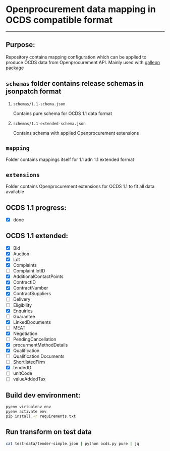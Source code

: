 # Openprocurement data mapping in OCDS compatible format
---

## Purpose:
Repository contains mapping configuration which can be applied to produce OCDS data from Openprocurement API. 
Mainly used with [ galleon ](https://gitlab.quintagroup.com/yshalenyk/galleon) package

## `schemas` folder contains release schemas in jsonpatch format
1. `schemas/1.1-schema.json` 

    Contains pure schema for OCDS 1.1 data format
2. `schemas/1.1-extended-schema.json`

    Contains schema with applied Openprocurement extensions 

## `mapping` 
Folder contains mappings itself for 1.1 adn 1.1 extended format

## `extensions`
Folder contains Openprocurement extensions for OCDS 1.1 to fit all data available 

## OCDS 1.1 progress:
- [x] done

## OCDS 1.1 extended:

- [x] Bid
- [x] Auction
- [x] Lot
- [x] Complaints
- [ ] Complaint lotID
- [x] AdditionalContactPoints
- [x] ContractID
- [x] ContractNumber
- [x] ContractSuppliers
- [ ] Delivery
- [ ] Eligibility
- [x] Enquiries
- [ ] Guarantee
- [x] LinkedDocuments
- [ ] MEAT
- [x] Negotiation
- [ ] PendingCancellation
- [x] procurmentMethodDetails
- [x] Qualification
- [ ] Qualification Documents
- [ ] ShortlistedFirm
- [x] tenderID
- [ ] unitCode
- [ ] valueAddedTax

## Build dev environment:
```bash
pyenv virtualenv env
pyenv activate env
pip install -r requirements.txt
```

## Run transform on test data
``` bash
cat test-data/tender-simple.json | python ocds.py pure | jq
```
